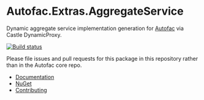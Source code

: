 # Autofac.Extras.AggregateService

Dynamic aggregate service implementation generation for [Autofac](https://autofac.org) via Castle DynamicProxy.

[![Build status](https://ci.appveyor.com/api/projects/status/b3gbs0ary7vesd4c?svg=true)](https://ci.appveyor.com/project/Autofac/autofac-extras-aggregateservice)

Please file issues and pull requests for this package in this repository rather than in the Autofac core repo.

- [Documentation](https://autofac.readthedocs.io/en/latest/advanced/aggregate-services.html)
- [NuGet](https://www.nuget.org/packages/Autofac.Extras.AggregateService/)
- [Contributing](https://autofac.readthedocs.io/en/latest/contributors.html)